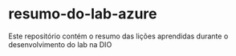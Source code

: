 # resumo-do-lab-azure
 Este repositório contém o resumo das lições aprendidas durante o desenvolvimento do lab na DIO
